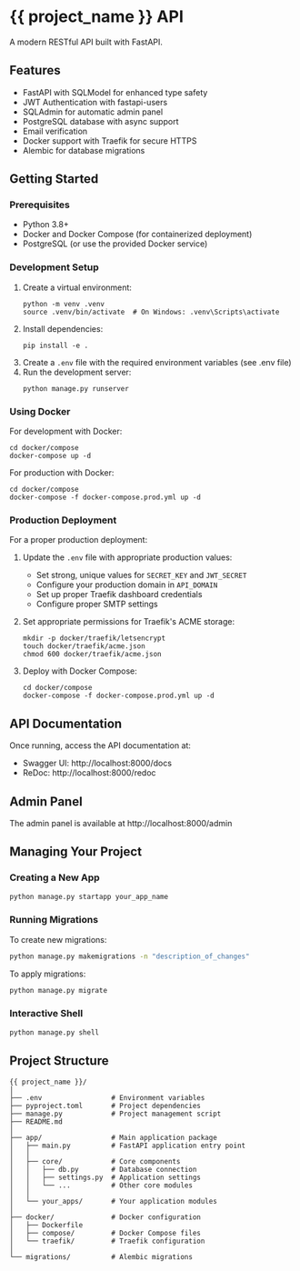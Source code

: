 # {{ project_name }} API

A modern RESTful API built with FastAPI.

## Features

- FastAPI with SQLModel for enhanced type safety
- JWT Authentication with fastapi-users
- SQLAdmin for automatic admin panel
- PostgreSQL database with async support
- Email verification
- Docker support with Traefik for secure HTTPS
- Alembic for database migrations

## Getting Started

### Prerequisites

- Python 3.8+
- Docker and Docker Compose (for containerized deployment)
- PostgreSQL (or use the provided Docker service)

### Development Setup

1. Create a virtual environment:
   ```
   python -m venv .venv
   source .venv/bin/activate  # On Windows: .venv\Scripts\activate
   ```
2. Install dependencies:
   ```
   pip install -e .
   ```
3. Create a `.env` file with the required environment variables (see .env file)
4. Run the development server:
   ```
   python manage.py runserver
   ```

### Using Docker

For development with Docker:
```
cd docker/compose
docker-compose up -d
```

For production with Docker:
```
cd docker/compose
docker-compose -f docker-compose.prod.yml up -d
```

### Production Deployment

For a proper production deployment:

1. Update the `.env` file with appropriate production values:
   - Set strong, unique values for `SECRET_KEY` and `JWT_SECRET`
   - Configure your production domain in `API_DOMAIN`
   - Set up proper Traefik dashboard credentials
   - Configure proper SMTP settings

2. Set appropriate permissions for Traefik's ACME storage:
   ```
   mkdir -p docker/traefik/letsencrypt
   touch docker/traefik/acme.json
   chmod 600 docker/traefik/acme.json
   ```

3. Deploy with Docker Compose:
   ```
   cd docker/compose
   docker-compose -f docker-compose.prod.yml up -d
   ```

## API Documentation

Once running, access the API documentation at:
- Swagger UI: http://localhost:8000/docs
- ReDoc: http://localhost:8000/redoc

## Admin Panel

The admin panel is available at http://localhost:8000/admin

## Managing Your Project

### Creating a New App

```bash
python manage.py startapp your_app_name
```

### Running Migrations

To create new migrations:
```bash
python manage.py makemigrations -n "description_of_changes"
```

To apply migrations:
```bash
python manage.py migrate
```

### Interactive Shell

```bash
python manage.py shell
```

## Project Structure

```
{{ project_name }}/
│
├── .env                 # Environment variables
├── pyproject.toml       # Project dependencies
├── manage.py            # Project management script
├── README.md
│
├── app/                 # Main application package
│   ├── main.py          # FastAPI application entry point
│   │
│   ├── core/            # Core components
│   │   ├── db.py        # Database connection
│   │   ├── settings.py  # Application settings
│   │   └── ...          # Other core modules
│   │
│   └── your_apps/       # Your application modules
│
├── docker/              # Docker configuration
│   ├── Dockerfile
│   ├── compose/         # Docker Compose files
│   └── traefik/         # Traefik configuration
│
└── migrations/          # Alembic migrations
```
